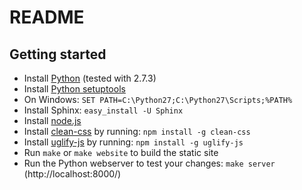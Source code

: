 README
======

Getting started
---------------

* Install [Python](http://www.python.org/) (tested with 2.7.3)
* Install [Python setuptools](http://pypi.python.org/pypi/setuptools#files)
* On Windows: `SET PATH=C:\Python27;C:\Python27\Scripts;%PATH%`
* Install Sphinx: `easy_install -U Sphinx`
* Install [node.js](http://nodejs.org/download/)
* Install [clean-css](https://github.com/GoalSmashers/clean-css) by running: `npm install -g clean-css`
* Install [uglify-js](https://github.com/mishoo/UglifyJS) by running: `npm install -g uglify-js`
* Run `make` or `make website` to build the static site
* Run the Python webserver to test your changes: `make server`
  (http://localhost:8000/)
